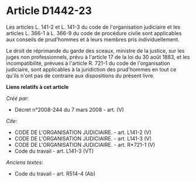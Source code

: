 # Article D1442-23

Les articles L. 141-2 et L. 141-3 du code de l'organisation judiciaire et les articles L. 366-1 à L. 366-9 du code de
procédure civile sont applicables aux conseils de prud'hommes et à leurs membres pris individuellement. 

Le droit de réprimande du garde des sceaux, ministre de la justice, sur les juges non professionnels, prévu à l'article 17 de
la loi du 30 août 1883, et les incompatibilité, prévues à l'article R. 721-1 du code de l'organisation judiciaire, sont
applicables à la juridiction des prud'hommes en tout ce qu'ils n'ont pas de contraire aux dispositions du présent livre.

**Liens relatifs à cet article**

_Créé par_:

  - Décret n°2008-244 du 7 mars 2008 - art. (V)

_Cite_:

  - CODE DE L'ORGANISATION JUDICIAIRE. - art. L141-2 (V)
  - CODE DE L'ORGANISATION JUDICIAIRE. - art. L141-3 (V)
  - CODE DE L'ORGANISATION JUDICIAIRE. - art. R*721-1 (V)
  - Code du travail - art. L141-3 (VT)

_Anciens textes_:

  - Code du travail - art. R514-4 (Ab)
